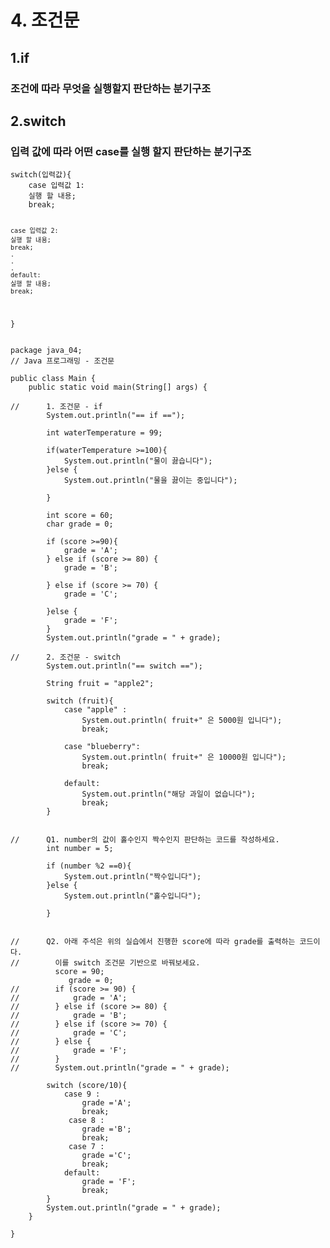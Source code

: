 <h1 id="4-조건문">4. 조건문</h1>
<h2 id="1if">1.if</h2>
<h3 id="조건에-따라-무엇을-실행할지-판단하는-분기구조">조건에 따라 무엇을 실행할지 판단하는 분기구조</h3>
<h2 id="2switch">2.switch</h2>
<h3 id="입력-값에-따라-어떤-case를-실행-할지-판단하는-분기구조">입력 값에 따라 어떤 case를 실행 할지 판단하는 분기구조</h3>
<pre><code class="language-java">switch(입력값){
    case 입력값 1:
    실행 할 내용;
    break;

    case 입력값 2:
    실행 할 내용;
    break;
    .
    .
    .
    default:
    실행 할 내용;
    break;
}</code></pre>
<pre><code class="language-java">package java_04;
// Java 프로그래밍 - 조건문

public class Main {
    public static void main(String[] args) {

//      1. 조건문 - if
        System.out.println(&quot;== if ==&quot;);

        int waterTemperature = 99;

        if(waterTemperature &gt;=100){
            System.out.println(&quot;물이 끓습니다&quot;);
        }else {
            System.out.println(&quot;물을 끓이는 중입니다&quot;);

        }

        int score = 60;
        char grade = 0;

        if (score &gt;=90){
            grade = 'A';
        } else if (score &gt;= 80) {
            grade = 'B';

        } else if (score &gt;= 70) {
            grade = 'C';

        }else {
            grade = 'F';
        }
        System.out.println(&quot;grade = &quot; + grade);

//      2. 조건문 - switch
        System.out.println(&quot;== switch ==&quot;);

        String fruit = &quot;apple2&quot;;

        switch (fruit){
            case &quot;apple&quot; :
                System.out.println( fruit+&quot; 은 5000원 입니다&quot;);
                break;

            case &quot;blueberry&quot;:
                System.out.println( fruit+&quot; 은 10000원 입니다&quot;);
                break;

            default:
                System.out.println(&quot;해당 과일이 없습니다&quot;);
                break;
        }


//      Q1. number의 값이 홀수인지 짝수인지 판단하는 코드를 작성하세요.
        int number = 5;

        if (number %2 ==0){
            System.out.println(&quot;짝수입니다&quot;);
        }else {
            System.out.println(&quot;홀수입니다&quot;);

        }


//      Q2. 아래 주석은 위의 실습에서 진행한 score에 따라 grade를 출력하는 코드이다.
//        이를 switch 조건문 기반으로 바꿔보세요.
          score = 90;
             grade = 0;
//        if (score &gt;= 90) {
//            grade = 'A';
//        } else if (score &gt;= 80) {
//            grade = 'B';
//        } else if (score &gt;= 70) {
//            grade = 'C';
//        } else {
//            grade = 'F';
//        }
//        System.out.println(&quot;grade = &quot; + grade);

        switch (score/10){
            case 9 :
                grade ='A';
                break;
             case 8 :
                grade ='B';
                break;
             case 7 :
                grade ='C';
                break;
            default:
                grade = 'F';
                break;
        }
        System.out.println(&quot;grade = &quot; + grade);
    }

}
</code></pre>